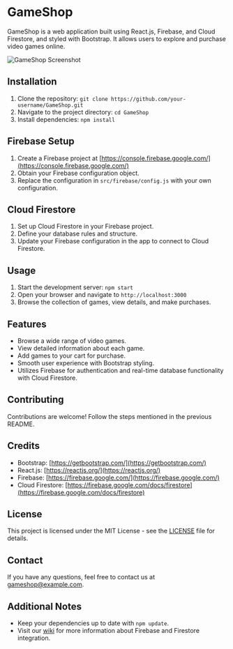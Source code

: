 # GameShop

GameShop is a web application built using React.js, Firebase, and Cloud Firestore, and styled with Bootstrap. It allows users to explore and purchase video games online.

![GameShop Screenshot](screenshot.png)

## Installation

1. Clone the repository: `git clone https://github.com/your-username/GameShop.git`
2. Navigate to the project directory: `cd GameShop`
3. Install dependencies: `npm install`

## Firebase Setup

1. Create a Firebase project at [https://console.firebase.google.com/](https://console.firebase.google.com/)
2. Obtain your Firebase configuration object.
3. Replace the configuration in `src/firebase/config.js` with your own configuration.

## Cloud Firestore

1. Set up Cloud Firestore in your Firebase project.
2. Define your database rules and structure.
3. Update your Firebase configuration in the app to connect to Cloud Firestore.

## Usage

1. Start the development server: `npm start`
2. Open your browser and navigate to `http://localhost:3000`
3. Browse the collection of games, view details, and make purchases.

## Features

- Browse a wide range of video games.
- View detailed information about each game.
- Add games to your cart for purchase.
- Smooth user experience with Bootstrap styling.
- Utilizes Firebase for authentication and real-time database functionality with Cloud Firestore.

## Contributing

Contributions are welcome! Follow the steps mentioned in the previous README.

## Credits

- Bootstrap: [https://getbootstrap.com/](https://getbootstrap.com/)
- React.js: [https://reactjs.org/](https://reactjs.org/)
- Firebase: [https://firebase.google.com/](https://firebase.google.com/)
- Cloud Firestore: [https://firebase.google.com/docs/firestore](https://firebase.google.com/docs/firestore)

## License

This project is licensed under the MIT License - see the [LICENSE](LICENSE) file for details.

## Contact

If you have any questions, feel free to contact us at gameshop@example.com.

## Additional Notes

- Keep your dependencies up to date with `npm update`.
- Visit our [wiki](https://github.com/your-username/GameShop/wiki) for more information about Firebase and Firestore integration.

